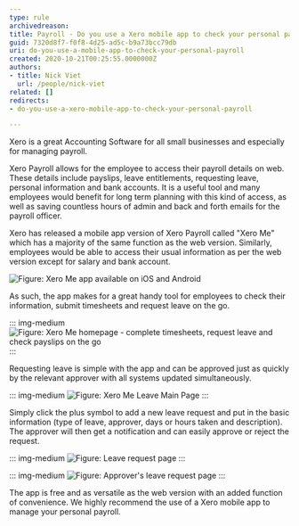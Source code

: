 ```yaml
---
type: rule
archivedreason: 
title: Payroll - Do you use a Xero mobile app to check your personal payroll?
guid: 7320d8f7-f0f8-4d25-ad5c-b9a73bcc79db
uri: do-you-use-a-mobile-app-to-check-your-personal-payroll
created: 2020-10-21T00:25:55.0000000Z
authors:
- title: Nick Viet
  url: /people/nick-viet
related: []
redirects:
- do-you-use-a-xero-mobile-app-to-check-your-personal-payroll

---
```


Xero is a great Accounting Software for all small businesses and especially for managing payroll. 

Xero Payroll allows for the employee to access their payroll details on web. These details include payslips, leave entitlements, requesting leave, personal information and bank accounts. It is a useful tool and many employees would benefit for long term planning with this kind of access, as well as saving countless hours of admin and back and forth emails for the payroll officer.

<!--endintro-->

Xero has released a mobile app version of Xero Payroll called "Xero Me" which has a majority of the same function as the web version. Similarly, employees would be able to access their usual information as per the web version except for salary and bank account. 

![Figure: Xero Me app available on iOS and Android](578347254_1280x720.jpg)

As such, the app makes for a great handy tool for employees to check their information, submit timesheets and request leave on the go. 

::: img-medium
![Figure: Xero Me homepage - complete timesheets, request leave and check payslips on the go](abc.png)
:::

Requesting leave is simple with the app and can be approved just as quickly by the relevant approver with all systems updated simultaneously. 

::: img-medium
![Figure: Xero Me Leave Main Page](MicrosoftTeams-image10.png)
:::

Simply click the plus symbol to add a new leave request and put in the basic information (type of leave, approver, days or hours taken and description). The approver will then get a notification and can easily approve or reject the request.

::: img-medium
![Figure: Leave request page](MicrosoftTeams-image11.png)
:::

::: img-medium
![Figure: Approver's leave request page](MicrosoftTeams-image12.png)
:::

The app is free and as versatile as the web version with an added function of convenience. We highly recommend the use of a Xero mobile app to manage your personal payroll.
